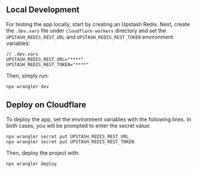
## Local Development

For testing the app locally, start by creating an Upstash Redis. Next, create the `.dev.vars` file under `cloudflare-workers` directory and set the `UPSTASH_REDIS_REST_URL` and `UPSTASH_REDIS_REST_TOKEN` environment variables:

```
// .dev.vars
UPSTASH_REDIS_REST_URL="****"
UPSTASH_REDIS_REST_TOKEN="****"
```

Then, simply run:

```
npx wrangler dev
```

## Deploy on Cloudflare

To deploy the app, set the environment variables with the following lines. In both cases, you will be prompted to enter the secret value:

```
npx wrangler secret put UPSTASH_REDIS_REST_URL
npx wrangler secret put UPSTASH_REDIS_REST_TOKEN
```

Then, deploy the project with:

```
npx wrangler deploy
```
